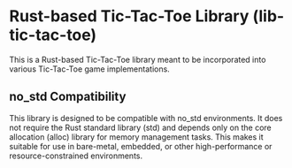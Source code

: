 # Rust-based Tic-Tac-Toe Library (lib-tic-tac-toe)

This is a Rust-based Tic-Tac-Toe library meant to be incorporated into various
Tic-Tac-Toe game implementations.

## no_std Compatibility

This library is designed to be compatible with no_std environments. It does not
require the Rust standard library (std) and depends only on the core allocation
(alloc) library for memory management tasks. This makes it suitable for use in
bare-metal, embedded, or other high-performance or resource-constrained
environments.
